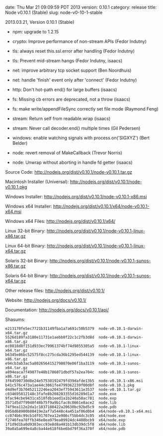 date: Thu Mar 21 09:09:59 PDT 2013
version: 0.10.1
category: release
title: Node v0.10.1 (Stable)
slug: node-v0-10-1-stable

2013.03.21, Version 0.10.1 (Stable)

* npm: upgrade to 1.2.15

* crypto: Improve performance of non-stream APIs (Fedor Indutny)

* tls: always reset this.ssl.error after handling (Fedor Indutny)

* tls: Prevent mid-stream hangs (Fedor Indutny, isaacs)

* net: improve arbitrary tcp socket support (Ben Noordhuis)

* net: handle 'finish' event only after 'connect' (Fedor Indutny)

* http: Don't hot-path end() for large buffers (isaacs)

* fs: Missing cb errors are deprecated, not a throw (isaacs)

* fs: make write/appendFileSync correctly set file mode (Raymond Feng)

* stream: Return self from readable.wrap (isaacs)

* stream: Never call decoder.end() multiple times (Gil Pedersen)

* windows: enable watching signals with process.on('SIGXYZ') (Bert Belder)

* node: revert removal of MakeCallback (Trevor Norris)

* node: Unwrap without aborting in handle fd getter (isaacs)


Source Code: http://nodejs.org/dist/v0.10.1/node-v0.10.1.tar.gz

Macintosh Installer (Universal): http://nodejs.org/dist/v0.10.1/node-v0.10.1.pkg

Windows Installer: http://nodejs.org/dist/v0.10.1/node-v0.10.1-x86.msi

Windows x64 Installer: http://nodejs.org/dist/v0.10.1/x64/node-v0.10.1-x64.msi

Windows x64 Files: http://nodejs.org/dist/v0.10.1/x64/

Linux 32-bit Binary: http://nodejs.org/dist/v0.10.1/node-v0.10.1-linux-x86.tar.gz

Linux 64-bit Binary: http://nodejs.org/dist/v0.10.1/node-v0.10.1-linux-x64.tar.gz

Solaris 32-bit Binary: http://nodejs.org/dist/v0.10.1/node-v0.10.1-sunos-x86.tar.gz

Solaris 64-bit Binary: http://nodejs.org/dist/v0.10.1/node-v0.10.1-sunos-x64.tar.gz

Other release files: http://nodejs.org/dist/v0.10.1/

Website: http://nodejs.org/docs/v0.10.1/

Documentation: http://nodejs.org/docs/v0.10.1/api/

Shasums:
```
e213170fe5ec7721b31149fba1a7a691c50b5379  node-v0.10.1-darwin-x64.tar.gz
5526d189fa3180e11731e1aebb0f22c1c2fb3d8d  node-v0.10.1-darwin-x86.tar.gz
ec0818d8f151d933ec79961374bf74d9855305a5  node-v0.10.1-linux-x64.tar.gz
b6345e86bc52575f8cc275cda36b1295ed544139  node-v0.10.1-linux-x86.tar.gz
e94cb3ab3ac5a8026564152798070e06f1ba3119  node-v0.10.1-sunos-x64.tar.gz
a894eaca7f49077e48b1786071dbdf57a2ea704c  node-v0.10.1-sunos-x86.tar.gz
3f64590730d8e24e57530192479fd39dafde13b5  node-v0.10.1-x86.msi
b41c576c473a1ae44c3061fe4799362239f00d8f  node-v0.10.1.pkg
d4d9ef3b70452112246ea2043ef75943611e3537  node-v0.10.1.tar.gz
c034695812148c3fafe8b208203355d16289d1a7  node.exe
9fac94cbe9431ca518fdb1eed1a1b240a58ac781  node.exp
3571d5d7f9940f48b75f9a9b1fac8c8661e8ace2  node.lib
74f9ea112e2da1c1837180422a20630bc92bd5c9  node.pdb
0958d68900b80419e2af7a5448c4a451af06d0b4  x64/node-v0.10.1-x64.msi
cc074b6c99cb1df01707ea12e986cf5bb4dc3c05  x64/node.exe
f2746fea78ffb346e8ea979ea09924dc4408bcb9  x64/node.exp
1f1d9d1ba0d9383ecc93e8d8a481b13db39dc5f8  x64/node.lib
39a0a5a699e4a8cba44e618f6be6bd79f36a370f  x64/node.pdb
```
